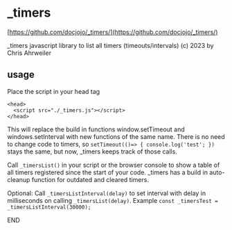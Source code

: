 # _timers

[https://github.com/docjojo/_timers/](https://github.com/docjojo/_timers/)

_timers javascript library to list all timers (timeouts/intervals) (c) 2023 by Chris Ahrweiler

## usage

Place the script in your head tag 

```
<head>
  <script src="./_timers.js"></script>
</head>
```

This will replace the build in functions window.setTimeout and windows.setInterval with new functions of the same name.
There is no need to change code to timers, so ```setTimeout(()=> { console.log('test'; })``` stays the same, but now, _timers keeps track of those calls.

Call ```_timersList()``` in your script or the browser console to show a table of all timers registered since the start of your code.
_timers has a build in auto-cleanup function for outdated and cleared timers.

Optional:
Call ```_timersListInterval(delay)``` to set interval with delay in milliseconds on calling ```_timersList(delay)```.
Example ```const _timersTest = _timersListInterval(30000);```

END
